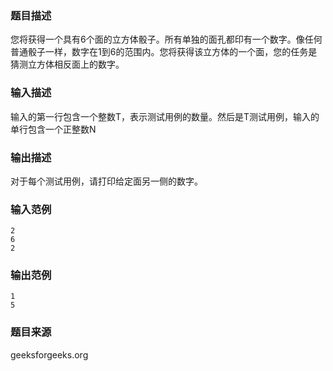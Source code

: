 ### 题目描述
您将获得一个具有6个面的立方体骰子。所有单独的面孔都印有一个数字。像任何普通骰子一样，数字在1到6的范围内。您将获得该立方体的一个面，您的任务是猜测立方体相反面上的数字。
### 输入描述
输入的第一行包含一个整数T，表示测试用例的数量。然后是T测试用例，输入的单行包含一个正整数N
### 输出描述
对于每个测试用例，请打印给定面另一侧的数字。
### 输入范例
```
2
6
2
```
### 输出范例
```
1
5
```
### 题目来源
geeksforgeeks.org

